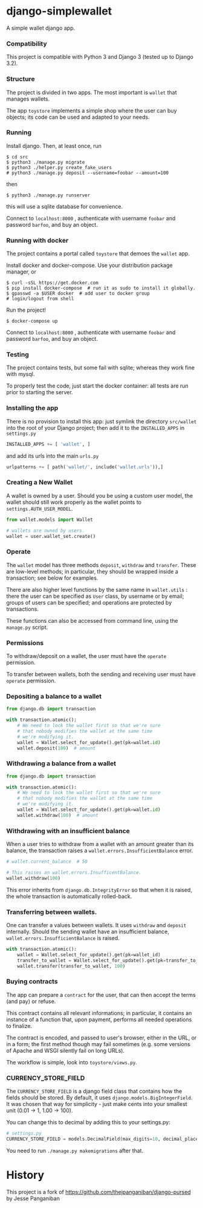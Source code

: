 django-simplewallet
===

A simple wallet django app.

### Compatibility

This project is compatible with Python 3 and Django 3 (tested up to Django 3.2).

### Structure

The project is divided in two apps. The most important is `wallet` that manages wallets.

The app `toystore` implements a simple shop where the user can buy objects;
its code can be used and adapted to your needs.

### Running

Install django. Then, at least once, run

```shell
$ cd src
$ python3 ./manage.py migrate
$ python3 ./helper.py create_fake_users
# python3 ./manage.py deposit --username=foobar --amount=100
```

then

```shell
$ python3 ./manage.py runserver
```

this will use a sqlite database for convenience.

Connect to `localhost:8000` , authenticate with username `foobar` and password `barfoo`,
and buy an object.


### Running with docker

The project contains a portal called `toystore` that
demoes the `wallet` app.

Install docker and docker-compose.
Use your distribution package manager, or

```shell
$ curl -sSL https://get.docker.com
$ pip install docker-compose  # run it as sudo to install it globally.
$ gpasswd -a $USER docker  # add user to docker group
# login/logout from shell
```

Run the project!

```shell
$ docker-compose up
```

Connect to `localhost:8000` , authenticate with username `foobar` and password `barfoo`,
and buy an object.


### Testing

The project contains tests, but some fail with sqlite; whereas they work fine with
mysql.

To properly test the code, just start the docker container: all tests are run prior to
starting the server.

### Installing the app

There is no provision to install this app: just symlink the directory `src/wallet` 
into the root of your Django project; then add
it to the `INSTALLED_APPS` in `settings.py`

```python
INSTALLED_APPS += [ 'wallet', ]
```

and add its urls into the main `urls.py`

```python
urlpatterns += [ path('wallet/', include('wallet.urls')),]
```


### Creating a New Wallet

A wallet is owned by a user. Should you be using a custom
user model, the wallet should still work properly as
the wallet points to `settings.AUTH_USER_MODEL`.

```python
from wallet.models import Wallet

# wallets are owned by users.
wallet = user.wallet_set.create()
```

### Operate

The `wallet` model has three methods `deposit`, `withdraw` and `transfer`.
These are low-level methods; in particular, they should be wrapped inside a transaction;
see below for examples.

There are also higher level functions by the same name in `wallet.utils` :
there the user can be specified as `User` class, by username or by email;
groups of users can be specified;
and operations are protected by transactions.

These functions can also be accessed from command line, using the `manage.py` script.

### Permissions

To withdraw/deposit on a wallet, the user must have the `operate` permission.

To transfer between wallets, both the sending and receiving user must have `operate`
permission.


### Depositing a balance to a wallet

```python
from django.db import transaction

with transaction.atomic():
    # We need to lock the wallet first so that we're sure
    # that nobody modifies the wallet at the same time 
    # we're modifying it.
    wallet = Wallet.select_for_update().get(pk=wallet.id)
    wallet.deposit(100)  # amount
```

### Withdrawing a balance from a wallet

```python
from django.db import transaction

with transaction.atomic():
    # We need to lock the wallet first so that we're sure
    # that nobody modifies the wallet at the same time 
    # we're modifying it.
    wallet = Wallet.select_for_update().get(pk=wallet.id)
    wallet.withdraw(100)  # amount
```

### Withdrawing with an insufficient balance

When a user tries to withdraw from a wallet with an amount
greater than its balance, the transaction raises a
`wallet.errors.InsufficientBalance` error.

```python
# wallet.current_balance  # 50

# This raises an wallet.errors.InsufficentBalance.
wallet.withdraw(100)
```

This error inherits from `django.db.IntegrityError` so that
when it is raised, the whole transaction is automatically
rolled-back.

### Transferring between wallets.

One can transfer a values between wallets. It uses
`withdraw` and `deposit` internally. Should the sending
wallet have an insufficient balance,
`wallet.errors.InsufficientBalance` is raised.

```python
with transaction.atomic():
    wallet = Wallet.select_for_update().get(pk=wallet_id)
    transfer_to_wallet = Wallet.select_for_update().get(pk=transfer_to_wallet_id)
    wallet.transfer(transfer_to_wallet, 100)
```

### Buying contracts

The app can prepare a `contract` for the user, that can then accept the terms (and pay) or refuse.

This contract contains all relevant informations; in particular, it contains an
instance of a function that, upon payment, performs
all needed operations to finalize.

The contract is encoded, and passed to user's browser, either in the URL, or in  a form;
the first method though may fail sometimes (e.g. some versions of Apache and WSGI silently
fail on long URLs).

The workflow is simple, look into `toystore/views.py`.

### CURRENCY_STORE_FIELD

The `CURRENCY_STORE_FIELD` is a django field class that
contains how the fields should be stored. By default,
it uses `django.models.BigIntegerField`. It was chosen that
way for simplicity - just make cents into your smallest 
unit (0.01 -> 1, 1.00 -> 100).

You can change this to decimal by adding this to your
settings.py:

```python
# settings.py
CURRENCY_STORE_FIELD = models.DecimalField(max_digits=10, decimal_places=2)
```

You need to run `./manage.py makemigrations` after that.

History
===

This project is a fork of
https://github.com/thejpanganiban/django-pursed
by Jesse Panganiban

